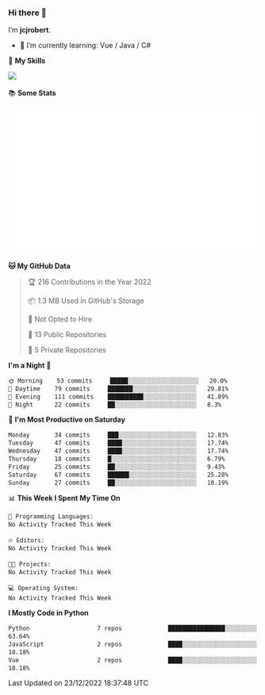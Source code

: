 ### Hi there 👋

I’m **jcjrobert**.

- 🌱 I’m currently learning: Vue / Java / C#

🌟 **My Skills**

![](https://img.shields.io/badge/-Python-3e74a2?style=flat-square&logo=Python&logoColor=fff)

📚 **Some Stats**

![](https://github.com/jcjrobert/github-stats/blob/master/generated/overview.svg)

<!--START_SECTION:waka-->
**🐱 My GitHub Data** 

> 🏆 216 Contributions in the Year 2022
 > 
> 📦 1.3 MB Used in GitHub's Storage 
 > 
> 🚫 Not Opted to Hire
 > 
> 📜 13 Public Repositories 
 > 
> 🔑 5 Private Repositories  
 > 
**I'm a Night 🦉** 

```text
🌞 Morning    53 commits     █████░░░░░░░░░░░░░░░░░░░░   20.0% 
🌆 Daytime    79 commits     ███████░░░░░░░░░░░░░░░░░░   29.81% 
🌃 Evening    111 commits    ██████████░░░░░░░░░░░░░░░   41.89% 
🌙 Night      22 commits     ██░░░░░░░░░░░░░░░░░░░░░░░   8.3%

```
📅 **I'm Most Productive on Saturday** 

```text
Monday       34 commits     ███░░░░░░░░░░░░░░░░░░░░░░   12.83% 
Tuesday      47 commits     ████░░░░░░░░░░░░░░░░░░░░░   17.74% 
Wednesday    47 commits     ████░░░░░░░░░░░░░░░░░░░░░   17.74% 
Thursday     18 commits     █░░░░░░░░░░░░░░░░░░░░░░░░   6.79% 
Friday       25 commits     ██░░░░░░░░░░░░░░░░░░░░░░░   9.43% 
Saturday     67 commits     ██████░░░░░░░░░░░░░░░░░░░   25.28% 
Sunday       27 commits     ██░░░░░░░░░░░░░░░░░░░░░░░   10.19%

```


📊 **This Week I Spent My Time On** 

```text
💬 Programming Languages: 
No Activity Tracked This Week

🔥 Editors: 
No Activity Tracked This Week

🐱‍💻 Projects: 
No Activity Tracked This Week

💻 Operating System: 
No Activity Tracked This Week

```

**I Mostly Code in Python** 

```text
Python                   7 repos             ████████████████░░░░░░░░░   63.64% 
JavaScript               2 repos             ████░░░░░░░░░░░░░░░░░░░░░   18.18% 
Vue                      2 repos             ████░░░░░░░░░░░░░░░░░░░░░   18.18%

```



 Last Updated on 23/12/2022 18:37:48 UTC
<!--END_SECTION:waka-->
